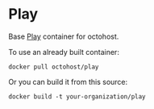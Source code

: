 Play
=========

Base [Play](http://www.playframework.com/) container for octohost.

To use an already built container:

`docker pull octohost/play`

Or you can build it from this source:

`docker build -t your-organization/play`
